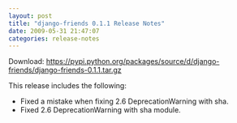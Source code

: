 ```yaml
---
layout: post
title: "django-friends 0.1.1 Release Notes"
date: 2009-05-31 21:47:07
categories: release-notes
---
```


Download: <https://pypi.python.org/packages/source/d/django-friends/django-friends-0.1.1.tar.gz>

This release includes the following:

* Fixed a mistake when fixing 2.6 DeprecationWarning with sha.
* Fixed 2.6 DeprecationWarning with sha module.
